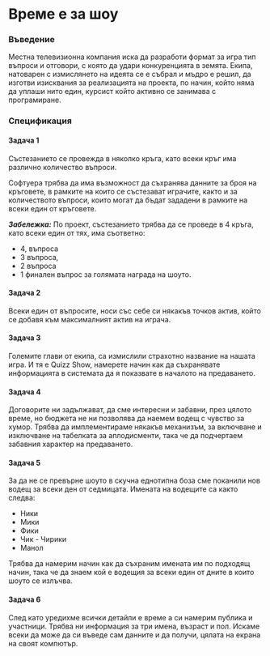 # Време е за шоу

### Въведение

Местна телевизионна компания иска да разработи формат за игра тип въпроси и отговори, с която да удари конкуренцията в земята. Екипа, натоварен с измислянето на идеята се е събрал и мъдро е решил, да изготви изисквания за реализацията на проекта, по начин, който няма да уплаши нито един, курсист който активно се занимава с програмиране. 

### Спецификация

#### **Задача 1** 
Състезанието се провежда в няколко кръга, като всеки кръг има различно количество въпроси.

Софтуера трябва да има възможност да съхранява данните за броя на кръговете, в рамките на които се състезават играчите, както и за количеството въпроси, които могат да бъдат зададени в рамките на всеки един от кръговете. 

***Забележка:*** По проект, състезанието трябва да се проведе в 4 кръга, като
всеки един от тях, има съответно: 
 - 4, въпроса
 - 3 въпроса, 
 - 2 въпроса 
 - 1 финален въпрос за голямата награда на шоуто.

#### **Задача 2** 
Всеки един от въпросите, носи със себе си някакъв точков актив, който се добавя към максималният актив на играча.

#### **Задача 3** 
Големите глави от екипа, са измислили страхотно название на нашата игра. И тя е Quizz Show, намерете начин как да съхранявате информацията в системата  да я показвате в началото на предаването.

#### **Задача 4** 
Договорите ни задължават, да сме интересни и забавни, през цялото време, но бюджета не ни позволява да наемем водещ с чувство за хумор. Трябва да имплементираме някакъв механизъм, за включване и изключване на табелката за аплодисменти, така че да подчертаем забавния характер на предаването. 

#### **Задача 5** 
За да не се превърне шоуто в скучна еднотипна боза сме поканили нов водещ за всеки ден от седмицата. Имената на водещите са както следва:
- Ники
- Мики
- Фики
- Чик - Чирики
- Манол

Трябва да намерим начин как да съхраним имената им по подходящ начин, така че да знаем кой е водещия за всеки един от дните в които шоуто се излъчва.

#### **Задача 6** 
След като уредихме всички детайли е време а си намерим публика и участници. Трябва ни информация за три имена, възраст и пол. Искаме всеки да може да си въведе сам данните и да получи, цялата на екрана на своят компютър. 

